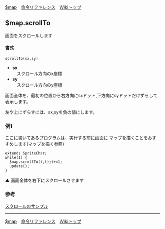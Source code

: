 
[$map](./rf-map)&emsp;[命令リファレンス](./reference)&emsp;[Wikiトップ](./)

<title>命令リファレンス - $map.scrollTo</title>

## $map.scrollTo

画面をスクロールします

#### 書式
```
scrollTo(sx,sy)
```
- **sx**  
&emsp;スクロール方向のx座標
- **sy**  
&emsp;スクロール方向のy座標

画面全体を、最初の位置から右方向にsxドット,下方向にsyドットだけずらして表示します。

左や上にずらすには、sx,syを負の値にします。


### 例1

ここに書いてあるプログラムは、実行する前に画面に
マップを描くことをおすすめします(マップを描く参照)

```
extends SpriteChar;
while(1) {
  $map.scrollTo(t,t);t+=1;
  update();
}
```

▲ 画面全体を右下にスクロールさせます

### 参考

[スクロールのサンプル](./html/jump/jump_html/html/HID00000001.htm)

***

[$map](./rf-map)&emsp;[命令リファレンス](./reference)&emsp;[Wikiトップ](./)

